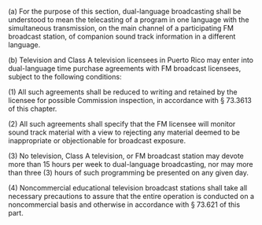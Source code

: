 (a) For the purpose of this section, dual-language broadcasting shall be understood to mean the telecasting of a program in one language with the simultaneous transmission, on the main channel of a participating FM broadcast station, of companion sound track information in a different language.

(b) Television and Class A television licensees in Puerto Rico may enter into dual-language time purchase agreements with FM broadcast licensees, subject to the following conditions:

(1) All such agreements shall be reduced to writing and retained by the licensee for possible Commission inspection, in accordance with § 73.3613 of this chapter.

(2) All such agreements shall specify that the FM licensee will monitor sound track material with a view to rejecting any material deemed to be inappropriate or objectionable for broadcast exposure.

(3) No television, Class A television, or FM broadcast station may devote more than 15 hours per week to dual-language broadcasting, nor may more than three (3) hours of such programming be presented on any given day.

(4) Noncommercial educational television broadcast stations shall take all necessary precautions to assure that the entire operation is conducted on a noncommercial basis and otherwise in accordance with § 73.621 of this part.

